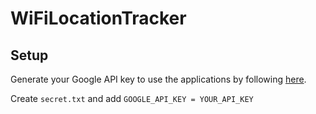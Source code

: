 # WiFiLocationTracker

## Setup

Generate your Google API key to use the applications by following [here](https://developers.google.com/maps/documentation/geolocation/get-api-key).

Create `secret.txt` and add `GOOGLE_API_KEY = YOUR_API_KEY`
